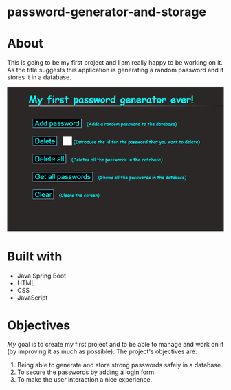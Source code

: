 # password-generator-and-storage

# About
This is going to be my first project and I am really happy to be working on it. As the title suggests this application is generating a random password and it stores it in a database.

![This image shows the main aspect of the application](src/main/resources/images/main.png "The aspect")

# Built with 
- Java Spring Boot
- HTML
- CSS
- JavaScript

# Objectives
_My_ goal is to create my first project and to be able to manage and work on it (by improving it as much as possible).
The project's objectives are:
1. Being able to generate and store strong passwords safely in a database.
2. To secure the passwords by adding a login form.
3. To make the user interaction a nice experience.


